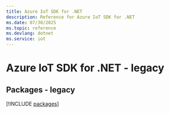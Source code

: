 ```yaml
---
title: Azure IoT SDK for .NET
description: Reference for Azure IoT SDK for .NET
ms.date: 07/30/2025
ms.topic: reference
ms.devlang: dotnet
ms.service: iot
---
```

# Azure IoT SDK for .NET - legacy
## Packages - legacy
[!INCLUDE [packages](iot-index.md)]